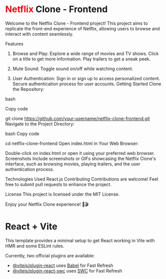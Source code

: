 


# <span style="color:#E50914">Netflix</span> Clone - Frontend


Welcome to the Netflix Clone - Frontend project!
This project aims to replicate the front-end experience of Netflix, allowing users to browse and interact with content seamlessly.

Features
1. Browse and Play:
Explore a wide range of movies and TV shows.
Click on a title to get more information.
Play trailers to get a sneak peek.

3. Mute Sound:
Toggle sound on/off while watching content.

5. User Authentication:
Sign in or sign up to access personalized content.
Secure authentication process for user accounts.
Getting Started
Clone the Repository:

bash

Copy code

git clone https://github.com/your-username/netflix-clone-frontend.git
Navigate to the Project Directory:

bash
Copy code

cd netflix-clone-frontend
Open index.html in Your Web Browser:

Double-click on index.html or open it using your preferred web browser.
Screenshots
Include screenshots or GIFs showcasing the Netflix Clone's interface, such as browsing movies, playing trailers, and the user authentication process.

Technologies Used
React.js
Contributing
Contributions are welcome! Feel free to submit pull requests to enhance the project.

License
This project is licensed under the MIT License.

Enjoy your Netflix Clone experience! 🍿🎬


# React + Vite

This template provides a minimal setup to get React working in Vite with HMR and some ESLint rules.

Currently, two official plugins are available:

- [@vitejs/plugin-react](https://github.com/vitejs/vite-plugin-react/blob/main/packages/plugin-react/README.md) uses [Babel](https://babeljs.io/) for Fast Refresh
- [@vitejs/plugin-react-swc](https://github.com/vitejs/vite-plugin-react-swc) uses [SWC](https://swc.rs/) for Fast Refresh
